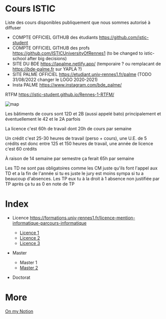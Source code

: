 # Cours ISTIC

Liste des cours disponibles publiquement que nous sommes autorisé à diffuser

* COMPTE OFFICIEL GITHUB des étudiants https://github.com/istic-student 
* COMPTE OFFICIEL GITHUB des profs https://github.com/ISTICUniversityOfRennes1 (to be changed to istic-school after big decisions) 
* SITE DU BDE https://lapalme.netlify.app/ (temporaire ? ou remplacant de https://bde-palme.fr sur YAPLA ?)
* SITE PALME OFFICIEL https://etudiant.univ-rennes1.fr/palme (TODO 31/08/2022 changer le LOGO 2020-2021)
* Insta PALME https://www.instagram.com/bde_palme/

RTFM https://istic-student.github.io/Rennes-1-RTFM/

![map](map.png)

Les bâtiments de cours sont 12D et 2B (aussi appelé bato) principalement et éventuellement le 42 et le 2A parfois

La licence c'est 60h de travail dont 20h de cours par semaine

Un crédit c'est 25-30 heures de travail (perso + cours), une U.E. de 5 crédits est donc entre 125 et 150 heures de travail, une année de licence c'est 60 crédits

À raison de 14 semaine par semestre ça ferait 65h par semaine

Les TD ne sont pas obligatoires comme les CM juste qu'ils font l'appel aux TD et a la fin de l'année si tu es juste le jury est moins sympa si tu a beaucoup d'absences.  Les TP eux tu à la droit à 1 absence non justifiée par TP après ça tu as 0 en note de TP

# Index

- Licence https://formations.univ-rennes1.fr/licence-mention-informatique-parcours-informatique

  - [Licence 1](L1.md)
  - [Licence 2](L2.md)
  - [Licence 3](L3.md)

- Master

  - Master 1
  - [Master 2](M2.md)

- Doctorat

# More

[On my Notion](https://codewithadude.notion.site/Universit-mes-tudes-universitaires-bb2afc9619484bb0a2d801f2b807036c?pvs=4)
